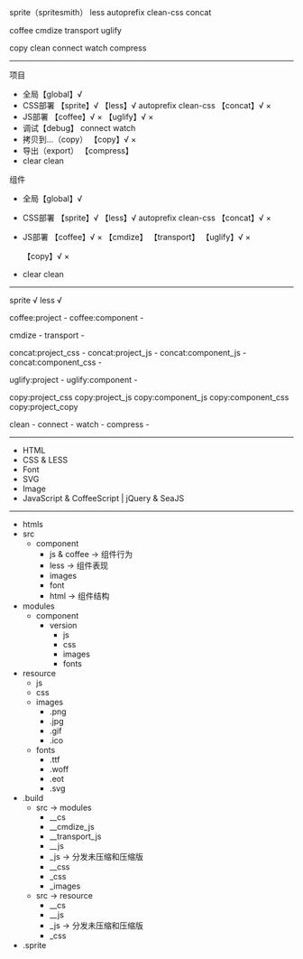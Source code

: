 
sprite（spritesmith）
less
    autoprefix
    clean-css
concat

coffee
cmdize
transport
uglify

copy
clean
connect
watch
compress

---

项目

* 全局【global】√
* CSS部署
    【sprite】√
    【less】√
        autoprefix
        clean-css
   【concat】√ ×
* JS部署
    【coffee】√ ×
    【uglify】√ ×
* 调试【debug】
    connect
    watch
* 拷贝到...（copy）
    【copy】√ ×
* 导出（export）
    【compress】
* clear
    clean

组件

* 全局【global】√
* CSS部署
    【sprite】√
    【less】√
        autoprefix
        clean-css
   【concat】√ ×
* JS部署
    【coffee】√ ×
    【cmdize】
    【transport】
    【uglify】√ ×

    【copy】√ ×
* clear
    clean

---

sprite √
less √

coffee:project -
coffee:component -

cmdize -
transport -

concat:project_css -
concat:project_js -
concat:component_js -
concat:component_css -

uglify:project -
uglify:component -

copy:project_css
copy:project_js
copy:component_js
copy:component_css
copy:project_copy

clean -
connect -
watch -
compress -

---

* HTML
* CSS & LESS
* Font
* SVG
* Image
* JavaScript & CoffeeScript | jQuery & SeaJS

---

* htmls
* src
  * component
    * js & coffee -> 组件行为
    * less -> 组件表现
    * images
    * font
    * html -> 组件结构
* modules
  * component
    * version
      * js
      * css
      * images
      * fonts
* resource
  * js
  * css
  * images
    * .png
    * .jpg
    * .gif
    * .ico
  * fonts
    * .ttf
    * .woff
    * .eot
    * .svg
* .build
    * src -> modules
        * __cs
        * __cmdize_js
        * __transport_js
        * __js
        * _js -> 分发未压缩和压缩版
        * __css
        * _css
        * _images
    * src -> resource
        * __cs
        * __js
        * _js -> 分发未压缩和压缩版
        * _css
* .sprite
